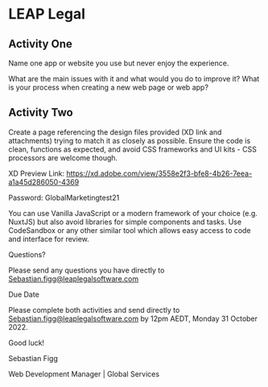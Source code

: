 # LEAP Legal

## Activity One

Name one app or website you use but never enjoy the experience.

What are the main issues with it and what would you do to improve it?
What is your process when creating a new web page or web app?

## Activity Two

Create a page referencing the design files provided (XD link and attachments) trying to match it as closely as possible. Ensure the code is clean, functions as expected, and avoid CSS frameworks and UI kits - CSS processors are welcome though.

XD Preview Link: https://xd.adobe.com/view/3558e2f3-bfe8-4b26-7eea-a1a45d286050-4369

Password: GlobalMarketingtest21

You can use Vanilla JavaScript or a modern framework of your choice (e.g. NuxtJS) but also avoid libraries for simple components and tasks. Use CodeSandbox or any other similar tool which allows easy access to code and interface for review.

Questions?

Please send any questions you have directly to Sebastian.figg@leaplegalsoftware.com

Due Date

Please complete both activities and send directly to Sebastian.figg@leaplegalsoftware.com by 12pm AEDT, Monday 31 October 2022.

Good luck!

Sebastian Figg

Web Development Manager | Global Services
